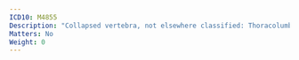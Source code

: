 ```yaml
---
ICD10: M4855
Description: "Collapsed vertebra, not elsewhere classified: Thoracolumbar region"
Matters: No
Weight: 0
---
```

